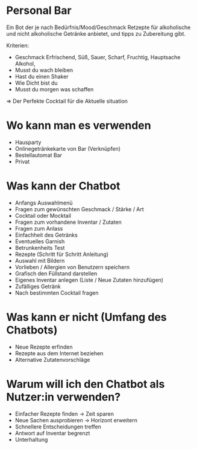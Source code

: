 # Personal Bar

Ein Bot der je nach Bedürfnis/Mood/Geschmack Retzepte für alkoholische und nicht alkoholische Getränke anbietet, und tipps zu Zubereitung gibt.

Kriterien:
  - Geschmack Erfrischend, Süß, Sauer, Scharf, Fruchtig, Hauptsache Alkohol, 
  - Musst du wach bleiben
  - Hast du einen Shaker
  - Wie Dicht bist du
  - Musst du morgen was schaffen
  
 => Der Perfekte Cocktail für die Aktuelle situation
 
 # Wo kann man es verwenden
 - Hausparty
 - Onlinegetränkekarte von Bar (Verknüpfen)
 - Bestellautomat Bar
 - Privat
 
 # Was kann der Chatbot
 - Anfangs Auswahlmenü
 -  Fragen zum gewünschten Geschmack / Stärke / Art
 - Cocktail oder Mocktail
 - Fragen zum vorhandene Inventar / Zutaten 
 - Fragen zum Anlass
 - Einfachheit des Getränks
 - Eventuelles Garnish
 - Betrunkenheits Test
 - Rezepte (Schritt für Schritt Anleitung)
 - Auswahl mit Bildern
 - Vorlieben / Allergien von Benutzern speichern
 - Grafisch den Füllstand darstellen
 - Eigenes Inventar anlegen (Liste / Neue Zutaten hinzufügen)
 - Zufälliges Getränk
 - Nach bestimmten Cocktail fragen
 
# Was kann er nicht (Umfang des Chatbots)
- Neue Rezepte erfinden
- Rezepte aus dem Internet beziehen
- Alternative Zutatenvorschläge


# Warum will ich den Chatbot als Nutzer:in verwenden? 
- Einfacher Rezepte finden -> Zeit sparen
- Neue Sachen ausprobieren -> Horizont erweitern
- Schnellere Entscheidungen treffen
- Antwort auf Inventar begrenzt
- Unterhaltung
